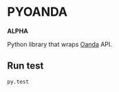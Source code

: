 # PYOANDA

__ALPHA__

Python library that wraps [Oanda](oanda.com) API.


## Run test
```shell
py.test
```